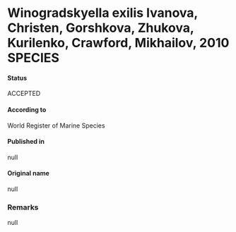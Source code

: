 Winogradskyella exilis Ivanova, Christen, Gorshkova, Zhukova, Kurilenko, Crawford, Mikhailov, 2010 SPECIES
=======

#### Status
ACCEPTED

#### According to
World Register of Marine Species

#### Published in
null

#### Original name
null

### Remarks
null